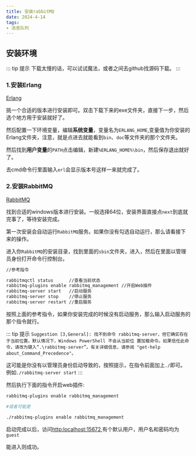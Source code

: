 ```yaml
---
title: 安装rabbitMQ
date: 2024-4-14
tags:
- 消息队列
---
```


## 安装环境

::: tip 提示
下载太慢的话，可以试试魔法，或者之间去github找源码下载。
:::

### 1.安装Erlang 

[Erlang](https://www.erlang.org/downloads)

挑一个合适的版本进行安装即可。双击下载下来的exe文件夹，直接下一步，然后选个地方用于安装就好了。

然后配置一下环境变量，编辑**系统变量**，变量名为`ERLANG_HOME`,变量值为你安装的Erlang文件夹，注意，就是点进去就能看到`bin`、`doc`等文件夹的那个文件夹。

然后找到**用户变量**的`PATH`点击编辑，新建`%ERLANG_HOME%\bin`，然后保存退出就好了。

去cmd命令行里面输入`erl`会显示版本号这样一来就完成了。

### 2.安装RabbitMQ

[RabbitMQ](https://www.rabbitmq.com/docs/download)

找到合适的windows版本进行安装。一般选择64位，安装界面直接点`next`到底就完事了，等待安装完成。

第一次安装会自动运行`RabbitMQ`服务。如果你没有勾选自动运行，那么请看接下来的操作。

进入你`RabbitMQ`的安装目录，找到里面的`sbin`文件夹，进入，然后在里面以管理员身份打开命令行控制台。

```sh
//参考指令

rabbitmqctl status	    //查看当前状态
rabbitmq-plugins enable rabbitmq_management	//开启Web插件
rabbitmq-server start	//启动服务
rabbitmq-server stop	//停止服务
rabbitmq-server restart	//重启服务
```

按照上面的参考指令，如果你安装完成的时候没有启动服务，那么输入启动服务的那个指令就行。

::: tip 提示
`Suggestion [3,General]: 找不到命令 rabbitmq-server，但它确实存在于当前位置。默认情况下，Windows PowerShell 不会从当前位 置加载命令。如果信任此命令，请改为键入“.\rabbitmq-server”。有关详细信息，请参阅 "get-help about_Command_Precedence"。`

这可能是你没有以管理员身份启动导致的，按照提示，在指令前面加上`./`即可。例如`./rabbitmq-server start`
:::

然后执行下面的指令开启web插件:

```sh
rabbitmq-plugins enable rabbitmq_management

#或者可能是

./rabbitmq-plugins enable rabbitmq_management
```

启动完成以后，访问[http:localhost:15672](http:localhost:15672),有个默认用户，用户名和密码均为`guest`

能进入则成功。

